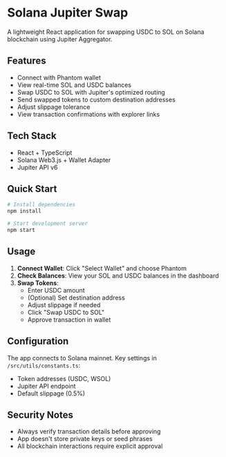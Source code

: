 # Solana Jupiter Swap

A lightweight React application for swapping USDC to SOL on Solana blockchain using Jupiter Aggregator.

## Features

- Connect with Phantom wallet
- View real-time SOL and USDC balances
- Swap USDC to SOL with Jupiter's optimized routing
- Send swapped tokens to custom destination addresses
- Adjust slippage tolerance
- View transaction confirmations with explorer links

## Tech Stack

- React + TypeScript
- Solana Web3.js + Wallet Adapter
- Jupiter API v6

## Quick Start

```bash
# Install dependencies
npm install

# Start development server
npm start
```

## Usage

1. **Connect Wallet**: Click "Select Wallet" and choose Phantom
2. **Check Balances**: View your SOL and USDC balances in the dashboard
3. **Swap Tokens**:
   - Enter USDC amount
   - (Optional) Set destination address
   - Adjust slippage if needed
   - Click "Swap USDC to SOL"
   - Approve transaction in wallet

## Configuration

The app connects to Solana mainnet. Key settings in `/src/utils/constants.ts`:
- Token addresses (USDC, WSOL)
- Jupiter API endpoint
- Default slippage (0.5%)

## Security Notes

- Always verify transaction details before approving
- App doesn't store private keys or seed phrases
- All blockchain interactions require explicit approval
